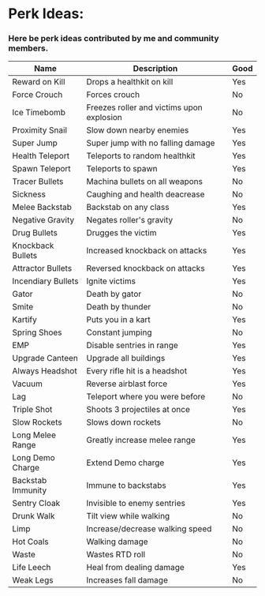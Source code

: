 # Perk Ideas:
### Here be perk ideas contributed by me and community members.

Name | Description | Good
--- | --- | ---
Reward on Kill | Drops a healthkit on kill | Yes
Force Crouch | Forces crouch | No
Ice Timebomb | Freezes roller and victims upon explosion | No
Proximity Snail | Slow down nearby enemies | Yes
Super Jump | Super jump with no falling damage | Yes
Health Teleport | Teleports to random healthkit | Yes
Spawn Teleport | Teleports to spawn | Yes
Tracer Bullets | Machina bullets on all weapons | No
Sickness | Caughing and health deacrease | No
Melee Backstab | Backstab on any class | Yes
Negative Gravity | Negates roller's gravity | No
Drug Bullets | Drugges the victim | Yes
Knockback Bullets | Increased knockback on attacks | Yes
Attractor Bullets | Reversed knockback on attacks | Yes
Incendiary Bullets | Ignite victims | Yes
Gator | Death by gator | No
Smite | Death by thunder | No
Kartify | Puts you in a kart | Yes
Spring Shoes | Constant jumping | No
EMP | Disable sentries in range | Yes
Upgrade Canteen | Upgrade all buildings | Yes
Always Headshot | Every rifle hit is a headshot | Yes
Vacuum | Reverse airblast force | Yes
Lag | Teleport where you were before | No
Triple Shot | Shoots 3 projectiles at once | Yes
Slow Rockets | Slows down rockets | No
Long Melee Range | Greatly increase melee range | Yes
Long Demo Charge | Extend Demo charge | Yes
Backstab Immunity | Immune to backstabs | Yes
Sentry Cloak | Invisible to enemy sentries | Yes
Drunk Walk | Tilt view while walking | No
Limp | Increase/decrease walking speed | No
Hot Coals | Walking damage | No
Waste | Wastes RTD roll | No
Life Leech | Heal from dealing damage | Yes
Weak Legs | Increases fall damage | No

